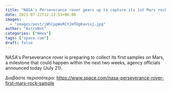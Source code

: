 ```yaml
---
title: "NASA's Perseverance rover gears up to capture its 1st Mars rock sample"
date: 2021-07-22T12:13:53+00:00
images:
  - "images/post/jWhCppWxRCYJmTUgKavsxj.jpg"
author: "AstroBot"
categories: ["News"]
tags: ["space.com"]
draft: false
---
```


NASA's Perseverance rover is preparing to collect its first samples on Mars, a milestone that could happen within the next two weeks, agency officials announced today (July 21). 

Διαβάστε περισσότερα: https://www.space.com/nasa-perseverance-rover-first-mars-rock-sample
